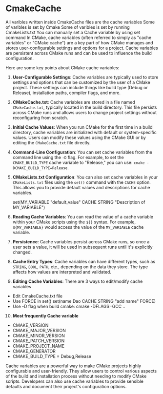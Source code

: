 # CmakeCache
All varibles written inside CmakeCache files are the cache variables
Some of varibles is set by Cmake 
Some of varibles is set by running CmakeLists.txt
You can manually set a Cache variable by using set command
In CMake, cache variables (often referred to simply as "cache variables" or "CMake cache") are a key part of how CMake manages and stores user-configurable settings and options for a project. Cache variables are persistent across CMake runs and can be used to influence the build configuration.

Here are some key points about CMake cache variables:

1. **User-Configurable Settings**: Cache variables are typically used to store settings and options that can be customized by the user of a CMake project. These settings can include things like build type (Debug or Release), installation paths, compiler flags, and more.

2. **CMakeCache.txt**: Cache variables are stored in a file named `CMakeCache.txt`, typically located in the build directory. This file persists across CMake runs and allows users to change project settings without reconfiguring from scratch.

3. **Initial Cache Values**: When you run CMake for the first time in a build directory, cache variables are initialized with default or system-specific values. Users can modify these values using the CMake GUI or by editing the `CMakeCache.txt` file directly.

4. **Command-Line Configuration**: You can set cache variables from the command line using the `-D` flag. For example, to set the `CMAKE_BUILD_TYPE` cache variable to "Release," you can use: `cmake -DCMAKE_BUILD_TYPE=Release`.

5. **CMakeLists.txt Configuration**: You can also set cache variables in your `CMakeLists.txt` files using the `set()` command with the `CACHE` option. This allows you to provide default values and descriptions for cache variables.

   set(MY_VARIABLE "default_value" CACHE STRING "Description of MY_VARIABLE")

6. **Reading Cache Variables**: You can read the value of a cache variable within your CMake scripts using the `${}` syntax. For example, `${MY_VARIABLE}` would access the value of the `MY_VARIABLE` cache variable.

7. **Persistence**: Cache variables persist across CMake runs, so once a user sets a value, it will be used in subsequent runs until it's explicitly changed.

8. **Cache Entry Types**: Cache variables can have different types, such as `STRING`, `BOOL`, `PATH`, etc., depending on the data they store. The type affects how values are interpreted and validated.

9. **Editing Cache Variables**: There are 3 ways to edit/modify cache variables
- Edit CmakeCache.txt file
- Use FORCE in set() set(name Dao CACHE STRING "add name" FORCE)
- Use -D flag when build cmake: cmake -DFLAGS=GCC ..
10. **Most frequently Cache variable**
- CMAKE_VERSION
- CMAKE_MAJOR_VERSION 
- CMAKE_MINOR_VERSION 
- CMAKE_PATCH_VERSION
- CMAKE_PROJECT_NAME
- CMAKE_GENERATOR
- CMAKE_BUILD_TYPE = Debug,Release

Cache variables are a powerful way to make CMake projects highly configurable and user-friendly. They allow users to control various aspects of the build and installation process without needing to modify CMake scripts. Developers can also use cache variables to provide sensible defaults and document their project's configuration options.